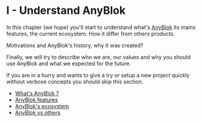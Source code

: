 # I - Understand AnyBlok

In this chapter (we hope) you'll start to understand what's [AnyBlok][AnyBlok]
its mains features, the current ecosystem. How it differ from others products.

Motivations and AnyBlok's history, why it was created?

Finally, we will try to describe who we are, our values and why you
should use AnyBlok and what we expected for the future.

If you are in a hurry and wants to give a try or setup a new project
quickly without verbose concepts you should skip this section.

* [What's AnyBlok ?](./01_what_is_it.md)
* [AnyBlok features](./02_main_features.md)
* [AnyBlok's ecosystem](./03_ecosystem.md)
* [AnyBlok vs others](./04_versus_others.md)

[comment]: <> (TODO: Add historic and why anyblok)

[AnyBlok]: https://github.com/AnyBlok/AnyBlok
[sqlalchemy]: http://www.sqlalchemy.org/
